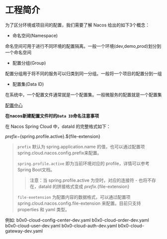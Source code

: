 # 工程简介

为了区分环境或项目间的配置，我们需要了解 Nacos 给出的如下3个概念：

- 命名空间(Namespace)

命名空间可用于进行不同环境的配置隔离。一般一个环境(dev,demo,prod)划分到一个命名空间

- 配置分组(Group)

配置分组用于将不同的服务可以归类到同一分组。一般将一个项目的配置分到一组

- 配置集(Data ID)

在系统中，一个配置文件通常就是一个配置集。一般微服务的配置就是一个配置集

[配置中心](src/main/resources/static/nacos-config-01.jpg)

**在nacos新建配置文件时的`Data ID`命名注意事项**

在 Nacos Spring Cloud 中，dataId 的完整格式如下：

${prefix}-${spring.profile.active}.${file-extension}

> `prefix` 默认为 spring.application.name 的值，也可以通过配置项 spring.cloud.nacos.config.prefix来配置。
> 
> `spring.profile.active` 即为当前环境对应的 profile，详情可以参考 Spring Boot文档。
>> 注意：当 spring.profile.active 为空时，对应的连接符 - 也将不存在，dataId 的拼接格式变成 ${prefix}.${file-extension}
> 
> `file-exetension` 为配置内容的数据格式，可以通过配置项 spring.cloud.nacos.config.file-extension 来配置。目前只支持 properties 和 yaml 类型。

例如:
b0x0-cloud-config-center-dev.yaml
b0x0-cloud-order-dev.yaml
b0x0-cloud-user-dev.yaml
b0x0-cloud-auth-dev.yaml
b0x0-cloud-gateway-dev.yaml

